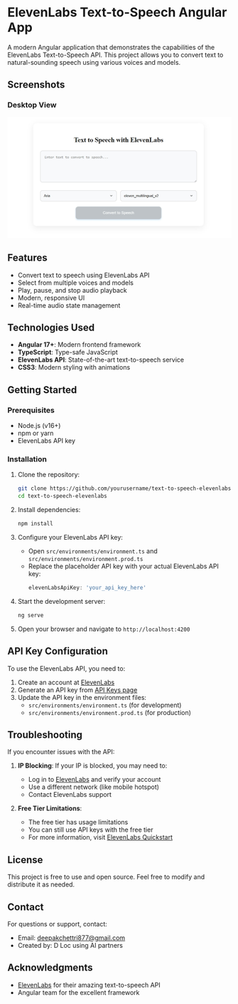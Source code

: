# ElevenLabs Text-to-Speech Angular App

A modern Angular application that demonstrates the capabilities of the ElevenLabs Text-to-Speech API. This project allows you to convert text to natural-sounding speech using various voices and models.

## Screenshots

### Desktop View
![ElevenLabs TTS App - Desktop](src/assets/images/screenshot.png)

## Features

- Convert text to speech using ElevenLabs API
- Select from multiple voices and models
- Play, pause, and stop audio playback
- Modern, responsive UI
- Real-time audio state management

## Technologies Used

- **Angular 17+**: Modern frontend framework
- **TypeScript**: Type-safe JavaScript
- **ElevenLabs API**: State-of-the-art text-to-speech service
- **CSS3**: Modern styling with animations

## Getting Started

### Prerequisites

- Node.js (v16+)
- npm or yarn
- ElevenLabs API key

### Installation

1. Clone the repository:
   ```bash
   git clone https://github.com/yourusername/text-to-speech-elevenlabs.git
   cd text-to-speech-elevenlabs
   ```

2. Install dependencies:
   ```bash
   npm install
   ```

3. Configure your ElevenLabs API key:
   - Open `src/environments/environment.ts` and `src/environments/environment.prod.ts`
   - Replace the placeholder API key with your actual ElevenLabs API key:
     ```typescript
     elevenLabsApiKey: 'your_api_key_here'
     ```

4. Start the development server:
   ```bash
   ng serve
   ```

5. Open your browser and navigate to `http://localhost:4200`

## API Key Configuration

To use the ElevenLabs API, you need to:

1. Create an account at [ElevenLabs](https://elevenlabs.io/)
2. Generate an API key from [API Keys page](https://elevenlabs.io/app/settings/api-keys)
3. Update the API key in the environment files:
   - `src/environments/environment.ts` (for development)
   - `src/environments/environment.prod.ts` (for production)

## Troubleshooting

If you encounter issues with the API:

1. **IP Blocking**: If your IP is blocked, you may need to:
   - Log in to [ElevenLabs](https://elevenlabs.io/) and verify your account
   - Use a different network (like mobile hotspot)
   - Contact ElevenLabs support

2. **Free Tier Limitations**: 
   - The free tier has usage limitations
   - You can still use API keys with the free tier
   - For more information, visit [ElevenLabs Quickstart](https://elevenlabs.io/docs/quickstart)

## License

This project is free to use and open source. Feel free to modify and distribute it as needed.

## Contact

For questions or support, contact:
- Email: deepakchettri877@gmail.com
- Created by: D Loc using AI partners

## Acknowledgments

- [ElevenLabs](https://elevenlabs.io/) for their amazing text-to-speech API
- Angular team for the excellent framework
